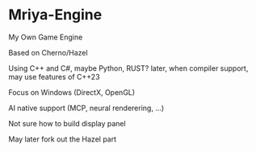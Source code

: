 # Mriya-Engine
My Own Game Engine

Based on Cherno/Hazel

Using C++ and C#, maybe Python, RUST?
later, when compiler support, may use features of C++23

Focus on Windows (DirectX, OpenGL)

AI native support (MCP, neural renderering, ...)

Not sure how to build display panel

May later fork out the Hazel part